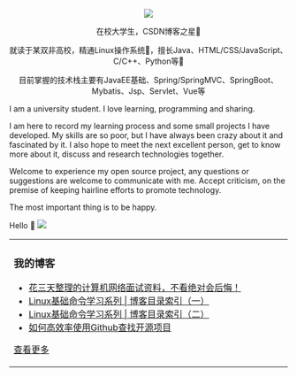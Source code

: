 

<p align="center">
  <img src="https://github-readme-stats.vercel.app/api?username=OriginalCoder0&bg_color=50,eae5c9,6cc6cb&title_color=fff&text_color=fff"/>
</p>



<p align="center"> 在校大学生，CSDN博客之星🎉 </p>  
<p align="center"> 就读于某双非高校，精通Linux操作系统🐧，擅长Java、HTML/CSS/JavaScript、C/C++、Python等🎨   </p>
<p align="center"> 目前掌握的技术栈主要有JavaEE基础、Spring/SpringMVC、SpringBoot、Mybatis、Jsp、Servlet、Vue等  </p>

<p align="left"> I am a university student. I love learning, programming and sharing.   </p>
<p align="left"> I am here to record my learning process and some small projects I have developed. My skills are so poor, but I have always been crazy about it and fascinated by it. I also hope to meet the next excellent person, get to know more about it, discuss and research technologies together.   </p>
<p align="left"> Welcome to experience my open source project, any questions or suggestions are welcome to communicate with me. Accept criticism, on the premise of keeping hairline efforts to promote technology.  </p>
<p align="left"> The most important thing is to be happy.  </p>


Hello 👋 <a title="Hits" target="_blank" href="https://github.com/OriginalCoder0/hits"><img src="https://hits.b3log.org/OriginalCoder0/hits.svg"></a>


<table align="center">
<td valign="top" width="50%">


### 我的博客
- [花三天整理的计算机网络面试资料，不看绝对会后悔！](https://blog.csdn.net/qq_44723773/article/details/107021367)
- [Linux基础命令学习系列 | 博客目录索引（一）](https://blog.csdn.net/qq_44723773/article/details/105916023)
- [Linux基础命令学习系列 | 博客目录索引（二）](https://blog.csdn.net/qq_44723773/article/details/106975608)
- [如何高效率使用Github查找开源项目](https://blog.csdn.net/qq_44723773/article/details/105409008)


[查看更多](https://blog.csdn.net/qq_44723773)


</td>
